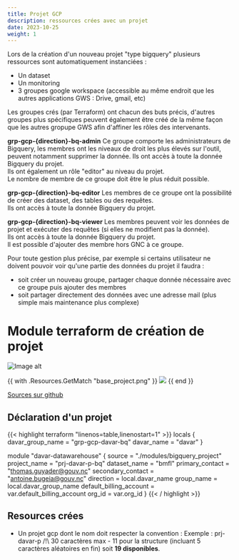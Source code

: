 ```yaml
---
title: Projet GCP
description: ressources crées avec un projet
date: 2023-10-25
weight: 1
---
```


Lors de la création d'un nouveau projet "type bigquery" plusieurs ressources sont automatiquement instanciées :
- Un dataset
- Un monitoring
- 3 groupes google workspace (accessible au même endroit que les autres applications GWS : Drive, gmail, etc)

Les groupes crés (par Terraform) ont chacun des buts précis, d'autres groupes plus spécifiques peuvent également être créé de la même façon que les autres gropupe GWS afin d'affiner les rôles des intervenants.

**grp-gcp-{direction}-bq-admin**
Ce groupe comporte les administrateurs de Bigquery, les membres ont les niveaux de droit les plus élevés sur l'outil, peuvent notamment supprimer la donnée. Ils ont accès à toute la donnée Bigquery du projet.  
Ils ont également un rôle "editor" au niveau du projet.  
Le nombre de membre de ce groupe doit être le plus réduit possible.

**grp-gcp-{direction}-bq-editor**
Les membres de ce groupe ont la possibilité de créer des dataset, des tables ou des requêtes.  
Ils ont accès à toute la donnée Bigquery du projet.

**grp-gcp-{direction}-bq-viewer**
Les membres peuvent voir les données de projet et exécuter des requêtes (si elles ne modifient pas la donnée).  
Ils ont accès à toute la donnée Bigquery du projet.  
Il est possible d'ajouter des membre hors GNC à ce groupe.

Pour toute gestion plus précise, par exemple si certains utilisateur ne doivent pouvoir voir qu'une partie des données du projet il faudra :
- soit créer un nouveau groupe, partager chaque donnée nécessaire avec ce groupe puis ajouter des membres 
- soit partager directement des données avec une adresse mail (plus simple mais maintenance plus complexe)

# Module terraform de création de projet

![Image alt](./GCP/base_project.png)  

{{ with .Resources.GetMatch "base_project.png" }}
  <img src="data:{{ .MediaType.Type }};base64,{{ .Content | base64Encode }}">
{{ end }}

[Sources sur github](https://github.com/gouv-nc-data/data-gitops/tree/main/modules/bigquery_project)

## Déclaration d'un projet

{{< highlight terraform "linenos=table,linenostart=1" >}}
locals {
  davar_group_name = "grp-gcp-davar-bq"
  davar_name       = "davar"
}

module "davar-datawarehouse" {
  source                  = "./modules/bigquery_project"
  project_name            = "prj-davar-p-bq"
  dataset_name            = "bmfl"
  primary_contact         = "thomas.guyader@gouv.nc"
  secondary_contact       = "antoine.bugeia@gouv.nc"
  direction               = local.davar_name
  group_name              = local.davar_group_name
  default_billing_account = var.default_billing_account
  org_id                  = var.org_id
}
{{< / highlight >}}

## Resources crées
- Un projet gcp dont le nom doit respecter la convention :
Exemple : prj-davar-p
/!\ 30 caractères max - 11 pour la structure (incluant 5 caractères aléatoires en fin) soit **19 disponibles**.
